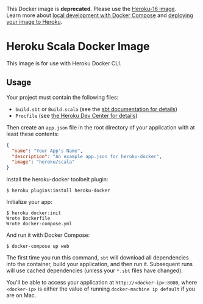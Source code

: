 This Docker image is **deprecated**.  Please use the [Heroku-16 image](https://hub.docker.com/r/heroku/heroku/).  
Learn more about [local development with Docker Compose](https://devcenter.heroku.com/articles/local-development-with-docker-compose) and [deploying your image to Heroku](https://devcenter.heroku.com/articles/container-registry-and-runtime). 

# Heroku Scala Docker Image

This image is for use with Heroku Docker CLI.

## Usage

Your project must contain the following files:

* `build.sbt` or `Build.scala` (see the [sbt documentation for details](http://www.scala-sbt.org/0.13/docs/index.html))
* `Procfile` (see [the Heroku Dev Center for details](https://devcenter.heroku.com/articles/procfile))

Then create an `app.json` file in the root directory of your application with
at least these contents:

```json
{
  "name": "Your App's Name",
  "description": "An example app.json for heroku-docker",
  "image": "heroku/scala"
}
```

Install the heroku-docker toolbelt plugin:

```sh-session
$ heroku plugins:install heroku-docker
```

Initialize your app:

```sh-session
$ heroku docker:init
Wrote Dockerfile
Wrote docker-compose.yml
```

And run it with Docker Compose:

```sh-session
$ docker-compose up web
```

The first time you run this command, `sbt` will download all dependencies into
the container, build your application, and then run it. Subsequent runs will
use cached dependencies (unless your `*.sbt` files have changed).

You'll be able to access your application at `http://<docker-ip>:8080`, where
`<docker-ip>` is either the value of running `docker-machine ip default` if you are on Mac.
